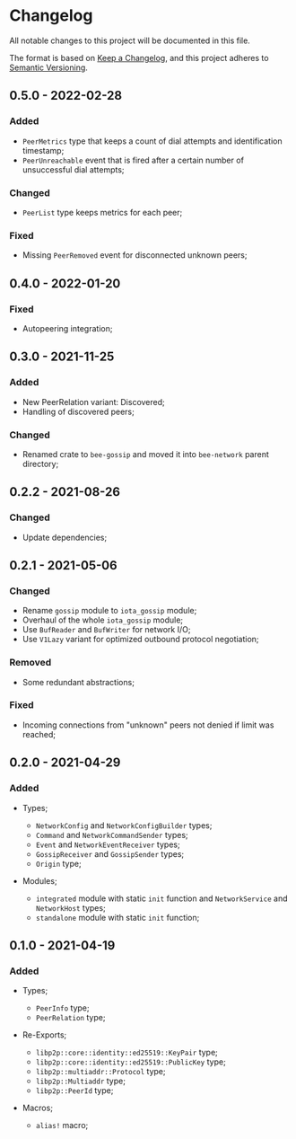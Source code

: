 # Changelog

All notable changes to this project will be documented in this file.

The format is based on [Keep a Changelog](https://keepachangelog.com/en/1.0.0/),
and this project adheres to [Semantic Versioning](https://semver.org/spec/v2.0.0.html).

<!-- ## Unreleased - YYYY-MM-DD

### Added

### Changed

### Deprecated

### Removed

### Fixed

### Security -->

## 0.5.0 - 2022-02-28

### Added

- `PeerMetrics` type that keeps a count of dial attempts and identification timestamp;
- `PeerUnreachable` event that is fired after a certain number of unsuccessful dial attempts;

### Changed

- `PeerList` type keeps metrics for each peer;

### Fixed

- Missing `PeerRemoved` event for disconnected unknown peers;

## 0.4.0 - 2022-01-20

### Fixed

- Autopeering integration;

## 0.3.0 - 2021-11-25

### Added

- New PeerRelation variant: Discovered;
- Handling of discovered peers;

### Changed

- Renamed crate to `bee-gossip` and moved it into `bee-network` parent directory;

## 0.2.2 - 2021-08-26

### Changed

- Update dependencies;

## 0.2.1 - 2021-05-06

### Changed

- Rename `gossip` module to `iota_gossip` module;
- Overhaul of the whole `iota_gossip` module;
- Use `BufReader` and `BufWriter` for network I/O;
- Use `V1Lazy` variant for optimized outbound protocol negotiation;

### Removed

- Some redundant abstractions;

### Fixed

- Incoming connections from "unknown" peers not denied if limit was reached;

## 0.2.0 - 2021-04-29

### Added

- Types;
  - `NetworkConfig` and `NetworkConfigBuilder` types;
  - `Command` and `NetworkCommandSender` types;
  - `Event` and `NetworkEventReceiver` types;
  - `GossipReceiver` and `GossipSender` types;
  - `Origin` type;

- Modules;
  - `integrated` module with static `init` function and `NetworkService` and `NetworkHost` types;
  - `standalone` module with static `init` function;

## 0.1.0 - 2021-04-19

### Added

- Types;
  - `PeerInfo` type;
  - `PeerRelation` type;

- Re-Exports;
  - `libp2p::core::identity::ed25519::KeyPair` type;
  - `libp2p::core::identity::ed25519::PublicKey` type;
  - `libp2p::multiaddr::Protocol` type;
  - `libp2p::Multiaddr` type;
  - `libp2p::PeerId` type;

- Macros;
  - `alias!` macro;
